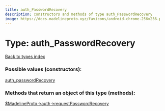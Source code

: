 ```yaml
---
title: auth_PasswordRecovery
description: constructors and methods of type auth_PasswordRecovery
image: https://docs.madelineproto.xyz/favicons/android-chrome-256x256.png
---
```

# Type: auth\_PasswordRecovery  
[Back to types index](index.md)



### Possible values (constructors):

[auth\_passwordRecovery](../constructors/auth_passwordRecovery.md)  



### Methods that return an object of this type (methods):

[$MadelineProto->auth->requestPasswordRecovery](../methods/auth_requestPasswordRecovery.md)  



